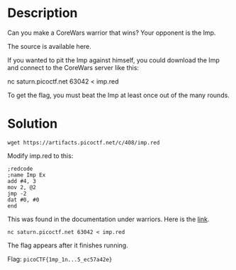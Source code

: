 # Description

Can you make a CoreWars warrior that wins? Your opponent is the Imp. 

The source is available here. 

If you wanted to pit the Imp against himself, you could download the Imp and connect to the CoreWars server like this: 

nc saturn.picoctf.net 63042 < imp.red 

To get the flag, you must beat the Imp at least once out of the many rounds.

# Solution

```wget https://artifacts.picoctf.net/c/408/imp.red```

Modify imp.red to this:

```
;redcode
;name Imp Ex
add #4, 3
mov 2, @2
jmp -2
dat #0, #0
end
```

This was found in the documentation under warriors. Here is the [link](https://corewar-docs.readthedocs.io/en/latest/corewar/warriors/).

```nc saturn.picoctf.net 63042 < imp.red```

The flag appears after it finishes running.

Flag: ```picoCTF{1mp_1n...5_ec57a42e}```
